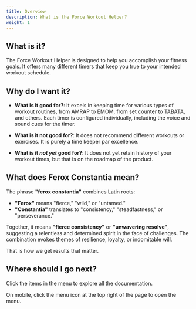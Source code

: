 ```yaml
---
title: Overview
description: What is the Force Workout Helper?
weight: 1
---
```


## What is it?

The Force Workout Helper is designed to help you accomplish your fitness goals.
It offers many different timers that keep you true to your intended workout schedule.

## Why do I want it?

- **What is it good for?**: It excels in keeping time for various types of workout 
  routines, from AMRAP to EMOM, from set counter to TABATA, and others. Each timer 
  is configured individually, including the voice and sound cues for the timer.

- **What is it not good for?**: It does not recommend different workouts or exercises.
  It is purely a time keeper par excellence.

- **What is it _not yet_ good for?**: It does not yet retain history of your workout times,
  but that is on the roadmap of the product.

## What does Ferox Constantia mean?

The phrase **"ferox constantia"** combines Latin roots:  

- **"Ferox"** means "fierce," "wild," or "untamed."  
- **"Constantia"** translates to "consistency," "steadfastness," or "perseverance."  

Together, it means **"fierce consistency"** or **"unwavering resolve"**, suggesting a relentless and determined spirit in the face of challenges. The combination evokes themes of resilience, loyalty, or indomitable will.

That is how we get results that matter.

## Where should I go next?

Click the items in the menu to explore all the documentation.

On mobile, click the menu icon at the top right of the page to open the menu.
